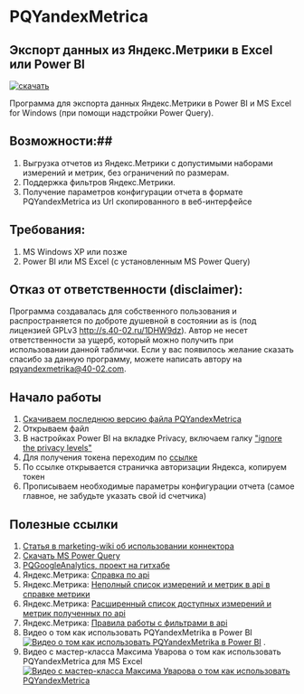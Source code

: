 # PQYandexMetrica 
## Экспорт данных из Яндекс.Метрики в Excel или Power BI

[![скачать](https://www.evernote.com/l/AAkzfENy9lRDZLvKJO8AxABeM-L-HjdtgOQB/image.png)](https://github.com/maxim-uvarov/PQYandexMetrica/releases/latest)

Программа для экспорта данных Яндекс.Метрики в Power BI и MS Excel for Windows (при помощи надстройки Power Query).

## Возможности:##

1. Выгрузка отчетов из Яндекс.Метрики с допустимыми наборами измерений и метрик, без ограничений по размерам.
2. Поддержка фильтров Яндекс.Метрики.
3. Получение параметров конфигурации отчета в формате PQYandexMetrica из Url скопированного в веб-интерфейсе

## Требования: ##
1. MS Windows XP или позже
2. Power BI или MS Excel (с установленным MS Power Query)
    
## Отказ от ответственности (disclaimer): ##

Программа создавалась для собственного пользования и распространяется по доброте душевной в состоянии as is (под лицензией GPLv3 http://s.40-02.ru/1DHW9dz). 
Автор не несет ответственности за ущерб, который можно получить при использовании данной таблички.
Если у вас появилось желание сказать спасибо за данную программу, можете написать автору на pqyandexmetrika@40-02.com. 


## Начало работы ##

1. [Скачиваем последнюю версию файла PQYandexMetrica](https://github.com/maxim-uvarov/PQYandexMetrica/releases/latest)
3. Открываем файл
4. В настройках Power BI на вкладке Privacy, включаем галку ["ignore the privacy levels"](#Ignore-the-privacy-levels)
5. Для получения токена переходим по [ссылке](https://oauth.yandex.ru/authorize?response_type=token&client_id=1317eb8e77a94e8eb2ad32385e0eff1a)
6. По ссылке открывается страничка авторизации Яндекса, копируем токен
8. Прописываем необходимые параметры конфигурации отчета (самое главное, не забудьте указать свой id счетчика)

## Полезные ссылки

1. [Статья в marketing-wiki об использовании коннектора](http://marketing-wiki.ru/wiki/Экспорт_данных_из_сервиса_Яндекс.Метрика_в_excel_(power_query))
2. [Скачать MS Power Query](https://www.microsoft.com/en-us/download/details.aspx?id=39379&WT.mc_id=Blog_PBI_Announce_DI)
3. [PQGoogleAnalytics, проект на гитхабе](https://github.com/40-02/PQGoogleAnalytics)
4. Яндекс.Метрика: [Справка по api](https://tech.yandex.ru/metrika/doc/api2/api_v1/intro-docpage/)
5. Яндекс.Метрика: [Неполный список измерений и метрик в api в справке метрики](https://tech.yandex.ru/metrika/doc/api2/api_v1/attrandmetr/dim_all-docpage/)
6. Яндекс.Метрика: [Расширенный список доступных измерений и метрик полученных по api](https://docs.google.com/spreadsheets/d/1zWAq_wYQymYcJvKV-XcodNVTYu5ZiZJ2YqKWhscPf0Y/edit#gid=629438640)
6. Яндекс.Метрика: [Правила работы с фильтрами в api](https://tech.yandex.ru/metrika/doc/api2/api_v1/segmentation-docpage/) 
7. Видео о том как использовать PQYandexMetrika в Power BI
[![Видео о том как использовать PQYandexMetrika в Power BI](https://www.evernote.com/l/AAn_WIzUlMtKVLlXKY5cR4i4KnRe4dXI7W4B/image.png)](https://vimeo.com/168589885/cd310c143d) . 
8. Видео с мастер-класса Максима Уварова о том как использовать PQYandexMetrica для MS Excel
[![Видео с мастер-класса Максима Уварова о том как использовать PQYandexMetrica](https://www.evernote.com/l/AAl5N6gUbaNEFKL1vVc0X73rVvAuoTpBIz8B/image.png)](https://youtu.be/UbehqWkzjO8?t=3m28s)

